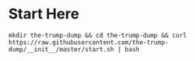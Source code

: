 
# Start Here
```mkdir the-trump-dump && cd the-trump-dump && curl https://raw.githubusercontent.com/the-trump-dump/__init__/master/start.sh | bash```
